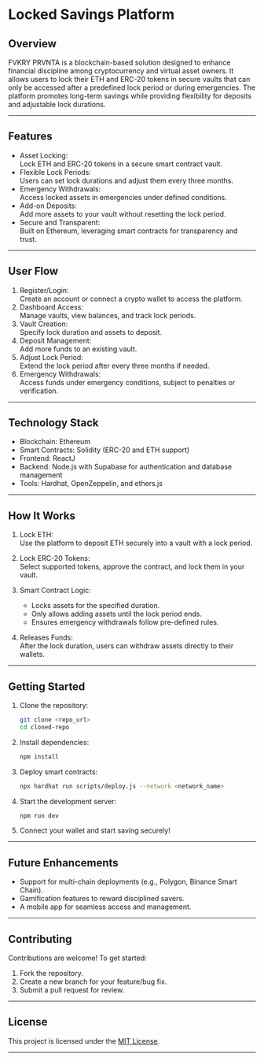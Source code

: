 # Locked Savings Platform

## Overview
FVKRY PRVNTA is a blockchain-based solution designed to enhance financial discipline among cryptocurrency and virtual asset owners. It allows users to lock their ETH and ERC-20 tokens in secure vaults that can only be accessed after a predefined lock period or during emergencies. The platform promotes long-term savings while providing flexibility for deposits and adjustable lock durations.

---

## Features
- Asset Locking:  
  Lock ETH and ERC-20 tokens in a secure smart contract vault.  
- Flexible Lock Periods:  
  Users can set lock durations and adjust them every three months.  
- Emergency Withdrawals:  
  Access locked assets in emergencies under defined conditions.  
- Add-on Deposits:  
  Add more assets to your vault without resetting the lock period.  
- Secure and Transparent:  
  Built on Ethereum, leveraging smart contracts for transparency and trust.

---

## User Flow
1. Register/Login:  
   Create an account or connect a crypto wallet to access the platform.  
2. Dashboard Access:  
   Manage vaults, view balances, and track lock periods.  
3. Vault Creation:  
   Specify lock duration and assets to deposit.  
4. Deposit Management:  
   Add more funds to an existing vault.  
5. Adjust Lock Period:  
   Extend the lock period after every three months if needed.  
6. Emergency Withdrawals:  
   Access funds under emergency conditions, subject to penalties or verification.  

---

## Technology Stack
- Blockchain: Ethereum  
- Smart Contracts: Solidity (ERC-20 and ETH support)  
- Frontend: ReactJ  
- Backend: Node.js with Supabase for authentication and database management  
- Tools: Hardhat, OpenZeppelin, and ethers.js  

---

## How It Works
1. Lock ETH:  
   Use the platform to deposit ETH securely into a vault with a lock period.  

2. Lock ERC-20 Tokens:  
   Select supported tokens, approve the contract, and lock them in your vault.  

3. Smart Contract Logic:  
   - Locks assets for the specified duration.  
   - Only allows adding assets until the lock period ends.  
   - Ensures emergency withdrawals follow pre-defined rules.  

4. Releases Funds:  
   After the lock duration, users can withdraw assets directly to their wallets.

---

## Getting Started
1. Clone the repository:
   ```bash
   git clone <repo_url>
   cd cloned-repo
   ```

2. Install dependencies:
   ```bash
   npm install
   ```

3. Deploy smart contracts:
   ```bash
   npx hardhat run scripts/deploy.js --network <network_name>
   ```

4. Start the development server:
   ```bash
   npm run dev
   ```

5. Connect your wallet and start saving securely!

---

## Future Enhancements 
- Support for multi-chain deployments (e.g., Polygon, Binance Smart Chain).  
- Gamification features to reward disciplined savers.  
- A mobile app for seamless access and management.  

---

## Contributing
Contributions are welcome! To get started:  
1. Fork the repository.  
2. Create a new branch for your feature/bug fix.  
3. Submit a pull request for review.  

---

## License
This project is licensed under the [MIT License](LICENSE).

---
